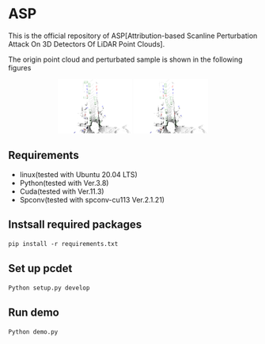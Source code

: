 # ASP

This is the official repository of ASP[Attribution-based Scanline Perturbation Attack On 3D Detectors Of LiDAR Point Clouds].

The origin point cloud and perturbated sample is shown in the following figures
<center class="half">
<img src="figs/before_corrupt.png" width=150/>
<img src="figs/after_corrupt.png" width=150/>
</center>

##  Requirements

* linux(tested with Ubuntu 20.04 LTS)
* Python(tested with Ver.3.8)
* Cuda(tested with Ver.11.3)
* Spconv(tested with spconv-cu113 Ver.2.1.21)

## Instsall required packages
<code>pip install -r requirements.txt </code>

## Set up pcdet
<code>Python setup.py develop </code>

## Run demo
<code>Python demo.py </code>



